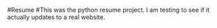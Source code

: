 #Resume
#This was the python resume project. I am testing to see if it actually updates to a real website.
